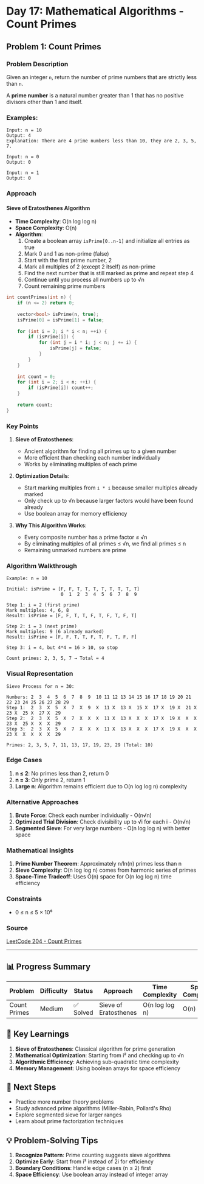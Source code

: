 # Day 17: Mathematical Algorithms - Count Primes

## Problem 1: Count Primes

### Problem Description

Given an integer `n`, return the number of prime numbers that are strictly less than `n`.

A **prime number** is a natural number greater than 1 that has no positive divisors other than 1 and itself.

### Examples:

```
Input: n = 10
Output: 4
Explanation: There are 4 prime numbers less than 10, they are 2, 3, 5, 7.

Input: n = 0
Output: 0

Input: n = 1
Output: 0
```

### Approach

#### Sieve of Eratosthenes Algorithm

- **Time Complexity**: O(n log log n)
- **Space Complexity**: O(n)
- **Algorithm**:
  1. Create a boolean array `isPrime[0..n-1]` and initialize all entries as true
  2. Mark 0 and 1 as non-prime (false)
  3. Start with the first prime number, 2
  4. Mark all multiples of 2 (except 2 itself) as non-prime
  5. Find the next number that is still marked as prime and repeat step 4
  6. Continue until you process all numbers up to √n
  7. Count remaining prime numbers

```cpp
int countPrimes(int n) {
    if (n <= 2) return 0;
    
    vector<bool> isPrime(n, true);
    isPrime[0] = isPrime[1] = false;
    
    for (int i = 2; i * i < n; ++i) {
        if (isPrime[i]) {
            for (int j = i * i; j < n; j += i) {
                isPrime[j] = false;
            }
        }
    }
    
    int count = 0;
    for (int i = 2; i < n; ++i) {
        if (isPrime[i]) count++;
    }
    
    return count;
}
```

### Key Points

1. **Sieve of Eratosthenes**:
   - Ancient algorithm for finding all primes up to a given number
   - More efficient than checking each number individually
   - Works by eliminating multiples of each prime

2. **Optimization Details**:
   - Start marking multiples from `i * i` because smaller multiples already marked
   - Only check up to √n because larger factors would have been found already
   - Use boolean array for memory efficiency

3. **Why This Algorithm Works**:
   - Every composite number has a prime factor ≤ √n
   - By eliminating multiples of all primes ≤ √n, we find all primes ≤ n
   - Remaining unmarked numbers are prime

### Algorithm Walkthrough

```
Example: n = 10

Initial: isPrime = [F, F, T, T, T, T, T, T, T, T]
                    0  1  2  3  4  5  6  7  8  9

Step 1: i = 2 (first prime)
Mark multiples: 4, 6, 8
Result: isPrime = [F, F, T, T, F, T, F, T, F, T]

Step 2: i = 3 (next prime)
Mark multiples: 9 (6 already marked)
Result: isPrime = [F, F, T, T, F, T, F, T, F, F]

Step 3: i = 4, but 4*4 = 16 > 10, so stop

Count primes: 2, 3, 5, 7 → Total = 4
```

### Visual Representation

```
Sieve Process for n = 30:

Numbers: 2  3  4  5  6  7  8  9  10 11 12 13 14 15 16 17 18 19 20 21 22 23 24 25 26 27 28 29
Step 1:  2  3  X  5  X  7  X  9  X  11 X  13 X  15 X  17 X  19 X  21 X  23 X  25 X  27 X  29
Step 2:  2  3  X  5  X  7  X  X  X  11 X  13 X  X  X  17 X  19 X  X  X  23 X  25 X  X  X  29
Step 3:  2  3  X  5  X  7  X  X  X  11 X  13 X  X  X  17 X  19 X  X  X  23 X  X  X  X  X  29

Primes: 2, 3, 5, 7, 11, 13, 17, 19, 23, 29 (Total: 10)
```

### Edge Cases

1. **n ≤ 2**: No primes less than 2, return 0
2. **n = 3**: Only prime 2, return 1
3. **Large n**: Algorithm remains efficient due to O(n log log n) complexity

### Alternative Approaches

1. **Brute Force**: Check each number individually - O(n√n)
2. **Optimized Trial Division**: Check divisibility up to √i for each i - O(n√n)
3. **Segmented Sieve**: For very large numbers - O(n log log n) with better space

### Mathematical Insights

1. **Prime Number Theorem**: Approximately n/ln(n) primes less than n
2. **Sieve Complexity**: O(n log log n) comes from harmonic series of primes
3. **Space-Time Tradeoff**: Uses O(n) space for O(n log log n) time efficiency

### Constraints

- 0 ≤ n ≤ 5 × 10⁶

### Source

[LeetCode 204 - Count Primes](https://leetcode.com/problems/count-primes)

---

## 📊 Progress Summary

| Problem | Difficulty | Status | Approach | Time Complexity | Space Complexity |
|---------|------------|--------|----------|-----------------|------------------|
| Count Primes | Medium | ✅ Solved | Sieve of Eratosthenes | O(n log log n) | O(n) |

## 🎯 Key Learnings

1. **Sieve of Eratosthenes**: Classical algorithm for prime generation
2. **Mathematical Optimization**: Starting from i² and checking up to √n
3. **Algorithmic Efficiency**: Achieving sub-quadratic time complexity
4. **Memory Management**: Using boolean arrays for space efficiency

## 🚀 Next Steps

- Practice more number theory problems
- Study advanced prime algorithms (Miller-Rabin, Pollard's Rho)
- Explore segmented sieve for larger ranges
- Learn about prime factorization techniques

## 💡 Problem-Solving Tips

1. **Recognize Pattern**: Prime counting suggests sieve algorithms
2. **Optimize Early**: Start from i² instead of 2i for efficiency
3. **Boundary Conditions**: Handle edge cases (n ≤ 2) first
4. **Space Efficiency**: Use boolean array instead of integer array
